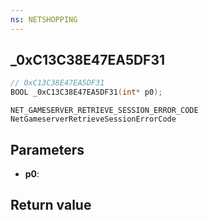 ```yaml
---
ns: NETSHOPPING
---
```

## _0xC13C38E47EA5DF31

```c
// 0xC13C38E47EA5DF31
BOOL _0xC13C38E47EA5DF31(int* p0);
```

```
NET_GAMESERVER_RETRIEVE_SESSION_ERROR_CODE
NetGameserverRetrieveSessionErrorCode
```

## Parameters
* **p0**: 

## Return value
